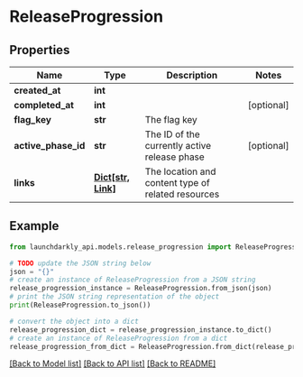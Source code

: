# ReleaseProgression


## Properties

Name | Type | Description | Notes
------------ | ------------- | ------------- | -------------
**created_at** | **int** |  | 
**completed_at** | **int** |  | [optional] 
**flag_key** | **str** | The flag key | 
**active_phase_id** | **str** | The ID of the currently active release phase | [optional] 
**links** | [**Dict[str, Link]**](Link.md) | The location and content type of related resources | 

## Example

```python
from launchdarkly_api.models.release_progression import ReleaseProgression

# TODO update the JSON string below
json = "{}"
# create an instance of ReleaseProgression from a JSON string
release_progression_instance = ReleaseProgression.from_json(json)
# print the JSON string representation of the object
print(ReleaseProgression.to_json())

# convert the object into a dict
release_progression_dict = release_progression_instance.to_dict()
# create an instance of ReleaseProgression from a dict
release_progression_from_dict = ReleaseProgression.from_dict(release_progression_dict)
```
[[Back to Model list]](../README.md#documentation-for-models) [[Back to API list]](../README.md#documentation-for-api-endpoints) [[Back to README]](../README.md)


